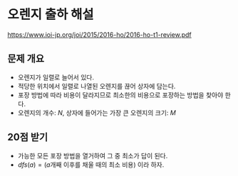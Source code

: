 # 오렌지 출하 해설
https://www.ioi-jp.org/joi/2015/2016-ho/2016-ho-t1-review.pdf
## 문제 개요
+ 오렌지가 일렬로 늘어서 있다.  
+ 적당한 위치에서 일렬로 나열된 오렌지를 끊어 상자에 담는다.  
+ 포장 방법에 따라 비용이 달라지므로 최소한의 비용으로 포장하는 방법을 찾아야 한다.  
+ 오렌지의 개수: $N$, 상자에 들어가는 가장 큰 오렌지의 크기: $M$
## 20점 받기
+ 가능한 모든 포장 방법을 열거하여 그 중 최소가 답이 된다.
+ $dfs(a)=(a$개째 이후를 채울 때의 최소 비용​$)$ 이라 하자.
